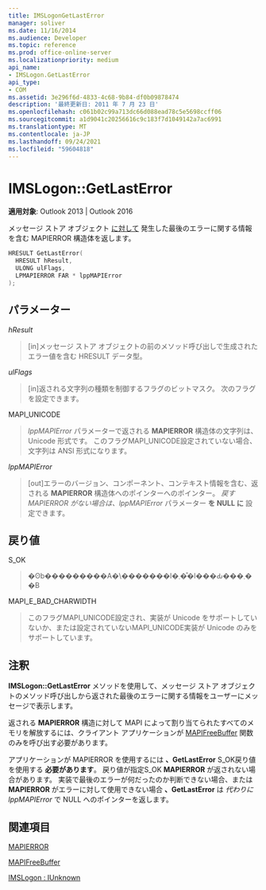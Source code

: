 ```yaml
---
title: IMSLogonGetLastError
manager: soliver
ms.date: 11/16/2014
ms.audience: Developer
ms.topic: reference
ms.prod: office-online-server
ms.localizationpriority: medium
api_name:
- IMSLogon.GetLastError
api_type:
- COM
ms.assetid: 3e296f6d-4833-4c68-9b84-df0b09878474
description: '最終更新日: 2011 年 7 月 23 日'
ms.openlocfilehash: c061b02c99a713dc66d088ead78c5e5698ccff06
ms.sourcegitcommit: a1d9041c20256616c9c183f7d1049142a7ac6991
ms.translationtype: MT
ms.contentlocale: ja-JP
ms.lasthandoff: 09/24/2021
ms.locfileid: "59604818"
---
```

# <a name="imslogongetlasterror"></a>IMSLogon::GetLastError

  
  
**適用対象**: Outlook 2013 | Outlook 2016 
  
メッセージ ストア オブジェクト [に対して](mapierror.md) 発生した最後のエラーに関する情報を含む MAPIERROR 構造体を返します。 
  
```cpp
HRESULT GetLastError(
  HRESULT hResult,
  ULONG ulFlags,
  LPMAPIERROR FAR * lppMAPIError
);
```

## <a name="parameters"></a>パラメーター

 _hResult_
  
> [in]メッセージ ストア オブジェクトの前のメソッド呼び出しで生成されたエラー値を含む HRESULT データ型。
    
 _ulFlags_
  
> [in]返される文字列の種類を制御するフラグのビットマスク。 次のフラグを設定できます。
    
MAPI_UNICODE 
  
> _lppMAPIError_ パラメーターで返される **MAPIERROR** 構造体の文字列は、Unicode 形式です。 このフラグMAPI_UNICODE設定されていない場合、文字列は ANSI 形式になります。 
    
 _lppMAPIError_
  
> [out]エラーのバージョン、コンポーネント、コンテキスト情報を含む、返される **MAPIERROR** 構造体へのポインターへのポインター。 _戻す MAPIERROR がない場合は、lppMAPIError_ パラメーター **を NULL に** 設定できます。 
    
## <a name="return-value"></a>戻り値

S_OK 
  
> �ʘb���������A�\�������l�܂��͒l���Ԃ���܂��B
    
MAPI_E_BAD_CHARWIDTH 
  
> このフラグMAPI_UNICODE設定され、実装が Unicode をサポートしていないか、または設定されていないMAPI_UNICODE実装が Unicode のみをサポートしています。
    
## <a name="remarks"></a>注釈

**IMSLogon::GetLastError** メソッドを使用して、メッセージ ストア オブジェクトのメソッド呼び出しから返された最後のエラーに関する情報をユーザーにメッセージで表示します。 
  
返される **MAPIERROR** 構造に対して MAPI によって割り当てられたすべてのメモリを解放するには、クライアント アプリケーションが [MAPIFreeBuffer](mapifreebuffer.md) 関数のみを呼び出す必要があります。 
  
アプリケーションが MAPIERROR を使用するには **、GetLastError** S_OK戻り値を使用する **必要があります**。 戻り値が指定S_OK **MAPIERROR** が返されない場合があります。 実装で最後のエラーが何だったのか判断できない場合、または **MAPIERROR** がエラーに対して使用できない場合 **、GetLastError** は  _代わりに lppMAPIError_ で NULL へのポインターを返します。 
  
## <a name="see-also"></a>関連項目



[MAPIERROR](mapierror.md)
  
[MAPIFreeBuffer](mapifreebuffer.md)
  
[IMSLogon : IUnknown](imslogoniunknown.md)

